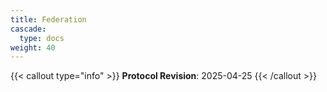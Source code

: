```yaml
---
title: Federation
cascade:
  type: docs
weight: 40
---
```


{{< callout type="info" >}} **Protocol Revision**: 2025-04-25 {{< /callout >}}

